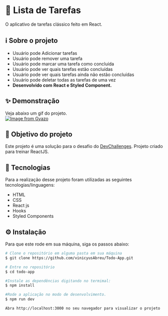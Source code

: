 # 📝 Lista de Tarefas

O aplicativo de tarefas clássico feito em React.

## ℹ Sobre o projeto 
<ul>
    <li>Usuário pode Adicionar tarefas</li>
    <li>Usuário pode remover uma tarefa</li>
    <li>Usuário pode marcar uma tarefa como concluída</li>
    <li>Usuário pode ver quais tarefas estão concluídas</li>
    <li>Usuário pode ver quais tarefas ainda não estão concluídas</li>
    <li>Usuário pode deletar todas as tarefas de uma vez</li>
    <li><strong> Desenvolvido com React e Styled Component.</strong></li>
</ul>

## ✨ Demonstração    
Veja abaixo um gif do projeto.</br>
[![Image from Gyazo](https://i.gyazo.com/e0d4c3842f61882eb9b6e8dfc6f2bf8b.gif)](https://gyazo.com/e0d4c3842f61882eb9b6e8dfc6f2bf8b)

## 🎯 Objetivo do projeto
Este projeto é uma solução para o desafio do [DevChallenges](https://devchallenges.io/challenges/hH6PbOHBdPm6otzw2De5). Projeto criado para treinar ReactJS.


## 🤖 Tecnologias 
Para a realização desse projeto foram utilizadas as seguintes tecnologias/linguagens: 
- HTML
- CSS
- React js
- Hooks
- Styled Components

## ⚙️ Instalação

Para que este rode em sua máquina, siga os passos abaixo:

```bash
# Clone o repositório em alguma pasta em sua máquina
$ git clone https://github.com/vinicyusAbreu/Todo-App.git

# Entre no repositório
$ cd todo-app

#Instale as dependências digitando no termimal:
$ npm install

#Rode a aplicação no modo de desenvolvimento.
$ npm run dev

Abra http://localhost:3000 no seu navegador para visualizar o projeto
```
